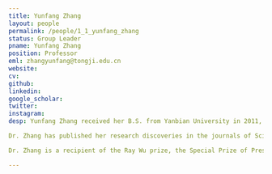 ```yaml
---
title: Yunfang Zhang
layout: people
permalink: /people/1_1_yunfang_zhang
status: Group Leader
pname: Yunfang Zhang
position: Professor
eml: zhangyunfang@tongji.edu.cn
website: 
cv: 
github: 
linkedin:
google_scholar: 
twitter: 
instagram:
desp: Yunfang Zhang received her B.S. from Yanbian University in 2011, and her M.S. from Anhui University in 2014, then she carried out a Ph.D. at Institute of Zoology, Chinese Academy of Sciences in Enkui Duan's lab in 2018. During her Ph.D. training, she was supported by Chinese Scholarship Council (CSC) for one-year scientific research program in Qi Chen’s lab at University of Nevada. In 2018, she lunched her independent career at Xinqiao Hospital, Army Medical University. She joint School of Life Sciences and Technology, Tongji University as Principal Investigator in 2021. Her research interest focuses on the biological function and regulatory mechanism of tRNA derived small RNAs (tsRNAs, also known as tRFs and tDRs). She and her collaborators revealed the functional role of sperm tsRNAs in transmitting paternal acquired metabolic disorder to the offspring and has further identified the genetic factor-Dnmt2 mediated RNA modification was required in facilitating a sperm RNA 'coding signature' that essential for paternal epigenetic memory formation. 

Dr. Zhang has published her research discoveries in the journals of Sciences (2016), Nature Cell Biology (2018, 2021), Nature Reviews Endocrinology (2019), BMC Biology (2023), Theranostics (2023), Molecular Human Reproduction (2022) et al. Part of her research discoveries was selected as one of "The top 10 Chinese scientific achievements for 2016" and were awarded for "National Science and Technology Award in Women and Children's Health" in 2019. 

Dr. Zhang is a recipient of the Ray Wu prize, the Special Prize of President Scholarship from Chinese Academy of Sciences and Chongqing Elite·Young Top-notch Talents. She was supported by the Excellent Young Scholars Program and General Program from National Natural Science Foundation of China, National Key Research and Development Program of China and the Outstanding Young Scholar Program from Natural Science Foundation of Chongqing. 

---
```

